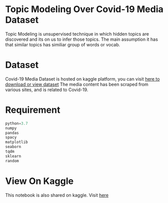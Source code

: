 # Topic Modeling Over Covid-19 Media Dataset
Topic Modeling is unsupervised technique in which hidden topics are discovered and its on us to infer those topics. The main assumption it has that similar topics has similiar group of words or vocab.

# Dataset 
Covid-19 Media Dataset is hosted on kaggle platform, you can visit [here to download or view dataset](https://www.kaggle.com/jannalipenkova/covid19-public-media-dataset/)
The media content has been scraped from various sites, and is related to Covid-19.

# Requirement 
```python
python=3.7
numpy 
pandas 
spacy
matplotlib
seaborn
tqdm
sklearn
random
```
# View On Kaggle 
This notebook is also shared on kaggle. Visit [here](https://www.kaggle.com/jaipaldeora/covid-19-media-topic-modeling/notebook)
